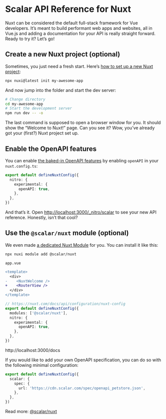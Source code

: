 # Scalar API Reference for Nuxt

Nuxt can be considered the default full-stack framework for Vue developers. It’s meant to build performant web apps and websites, all in Vue.js and adding a documentation for your API is really straight forward. Ready to try it? Let’s go!

## Create a new Nuxt project (optional)

Sometimes, you just need a fresh start. Here’s [how to set up a new Nuxt project](https://nuxt.com/docs/getting-started/installation):

```bash
npx nuxi@latest init my-awesome-app
```

And now jump into the folder and start the dev server:

```bash
# Change directory
cd my-awesome-app
# Start the development server
npm run dev -- -o
```

The last command is supposed to open a browser window for you. It should show the “Welcome to Nuxt!” page. Can you see it? Wow, you’ve already got your (first?) Nuxt project set up.

## Enable the OpenAPI features

You can enable [the baked-in OpenAPI features](https://nitro.unjs.io/config#openapi) by enabling `openAPI` in your `nuxt.config.ts`:

```ts
export default defineNuxtConfig({
  nitro: {
    experimental: {
      openAPI: true,
    },
  },
})
```

And that’s it. Open <http://localhost:3000/_nitro/scalar> to see your new API reference. Honestly, isn’t that cool?

## Use the `@scalar/nuxt` module (optional)

We even made [a dedicated Nuxt Module](https://nuxt.com/modules/scalar) for you. You can install it like this:

```bash
npx nuxi module add @scalar/nuxt
```

`app.vue`

```diff
<template>
  <div>
-    <NuxtWelcome />
+    <RouterView />
  </div>
</template>
```

```ts
// https://nuxt.com/docs/api/configuration/nuxt-config
export default defineNuxtConfig({
  modules: ['@scalar/nuxt'],
  nitro: {
    experimental: {
      openAPI: true,
    },
  },
})
```

http://localhost:3000/docs

If you would like to add your own OpenAPI specification, you can do so with the following minimal configuration:

```ts
export default defineNuxtConfig({
  scalar: {
    spec: {
      url: 'https://cdn.scalar.com/spec/openapi_petstore.json',
    },
  },
})
```

Read more: [@scalar/nuxt](https://github.com/scalar/scalar/tree/main/packages/nuxt)
